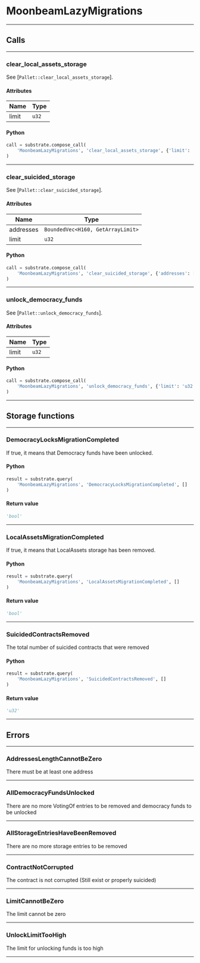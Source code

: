 
# MoonbeamLazyMigrations

---------
## Calls

---------
### clear_local_assets_storage
See [`Pallet::clear_local_assets_storage`].
#### Attributes
| Name | Type |
| -------- | -------- | 
| limit | `u32` | 

#### Python
```python
call = substrate.compose_call(
    'MoonbeamLazyMigrations', 'clear_local_assets_storage', {'limit': 'u32'}
)
```

---------
### clear_suicided_storage
See [`Pallet::clear_suicided_storage`].
#### Attributes
| Name | Type |
| -------- | -------- | 
| addresses | `BoundedVec<H160, GetArrayLimit>` | 
| limit | `u32` | 

#### Python
```python
call = substrate.compose_call(
    'MoonbeamLazyMigrations', 'clear_suicided_storage', {'addresses': ['[u8; 20]'], 'limit': 'u32'}
)
```

---------
### unlock_democracy_funds
See [`Pallet::unlock_democracy_funds`].
#### Attributes
| Name | Type |
| -------- | -------- | 
| limit | `u32` | 

#### Python
```python
call = substrate.compose_call(
    'MoonbeamLazyMigrations', 'unlock_democracy_funds', {'limit': 'u32'}
)
```

---------
## Storage functions

---------
### DemocracyLocksMigrationCompleted
 If true, it means that Democracy funds have been unlocked.

#### Python
```python
result = substrate.query(
    'MoonbeamLazyMigrations', 'DemocracyLocksMigrationCompleted', []
)
```

#### Return value
```python
'bool'
```
---------
### LocalAssetsMigrationCompleted
 If true, it means that LocalAssets storage has been removed.

#### Python
```python
result = substrate.query(
    'MoonbeamLazyMigrations', 'LocalAssetsMigrationCompleted', []
)
```

#### Return value
```python
'bool'
```
---------
### SuicidedContractsRemoved
 The total number of suicided contracts that were removed

#### Python
```python
result = substrate.query(
    'MoonbeamLazyMigrations', 'SuicidedContractsRemoved', []
)
```

#### Return value
```python
'u32'
```
---------
## Errors

---------
### AddressesLengthCannotBeZero
There must be at least one address

---------
### AllDemocracyFundsUnlocked
There are no more VotingOf entries to be removed and democracy funds to be unlocked

---------
### AllStorageEntriesHaveBeenRemoved
There are no more storage entries to be removed

---------
### ContractNotCorrupted
The contract is not corrupted (Still exist or properly suicided)

---------
### LimitCannotBeZero
The limit cannot be zero

---------
### UnlockLimitTooHigh
The limit for unlocking funds is too high

---------